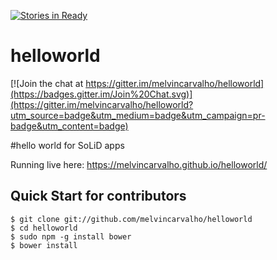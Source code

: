 [![Stories in Ready](https://badge.waffle.io/melvincarvalho/helloworld.png?label=ready&title=Ready)](https://waffle.io/melvincarvalho/helloworld)
# helloworld

[![Join the chat at https://gitter.im/melvincarvalho/helloworld](https://badges.gitter.im/Join%20Chat.svg)](https://gitter.im/melvincarvalho/helloworld?utm_source=badge&utm_medium=badge&utm_campaign=pr-badge&utm_content=badge)

#hello world for SoLiD apps

Running live here: https://melvincarvalho.github.io/helloworld/

Quick Start for contributors
----------------------------

```
$ git clone git://github.com/melvincarvalho/helloworld
$ cd helloworld
$ sudo npm -g install bower
$ bower install
```
